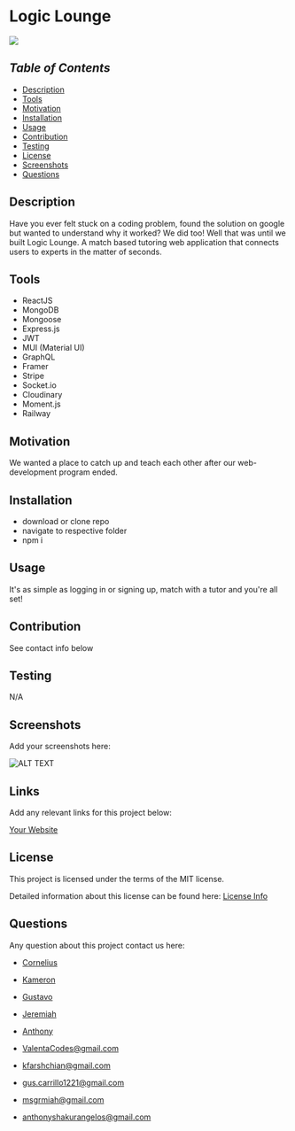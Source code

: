 # Logic Lounge

<a href="https://choosealicense.com/licenses/mit">
<img src="https://img.shields.io/badge/License-MIT-blue" />
</a>

## _Table of Contents_

- [Description](#description)
- [Tools](#tools)
- [Motivation](#motivation)
- [Installation](#installation)
- [Usage](#usage)
- [Contribution](#contribution)
- [Testing](#testing)
- [License](#license)
- [Screenshots](#screenshots)
- [Questions](#questions)

## **Description**

Have you ever felt stuck on a coding problem, found the solution on google but wanted to understand why it worked? We did too! Well that was until we built Logic Lounge. A match based tutoring web application that connects users to experts in the matter of seconds.

## **Tools**

- ReactJS
- MongoDB
- Mongoose
- Express.js
- JWT
- MUI (Material UI)
- GraphQL
- Framer
- Stripe
- Socket.io
- Cloudinary
- Moment.js
- Railway

## **Motivation**

We wanted a place to catch up and teach each other after our web-development program ended.

## **Installation**

- download or clone repo
- navigate to respective folder
- npm i

## **Usage**

It's as simple as logging in or signing up, match with a tutor and you're all set!

## **Contribution**

See contact info below

## **Testing**

N/A

## **Screenshots**

Add your screenshots here:

![ALT TEXT](URL)

## **Links**

Add any relevant links for this project below:

[Your Website](URL)

## License

This project is licensed under the terms of the MIT license.

Detailed information about this license can be found here: [License Info](https://choosealicense.com/licenses/mit)

## Questions

Any question about this project contact us here:

- [Cornelius](https://github.com/ValentaCodes)
- [Kameron](https://github.com/kfarshchian)
- [Gustavo](https://github.com/0zrk23)
- [Jeremiah](https://github.com/MiahHub)
- [Anthony](https://github.com/Anthonyshakurangelos)

- <ValentaCodes@gmail.com>
- <kfarshchian@gmail.com>
- <gus.carrillo1221@gmail.com>
- <msgrmiah@gmail.com>
- <anthonyshakurangelos@gmail.com>

